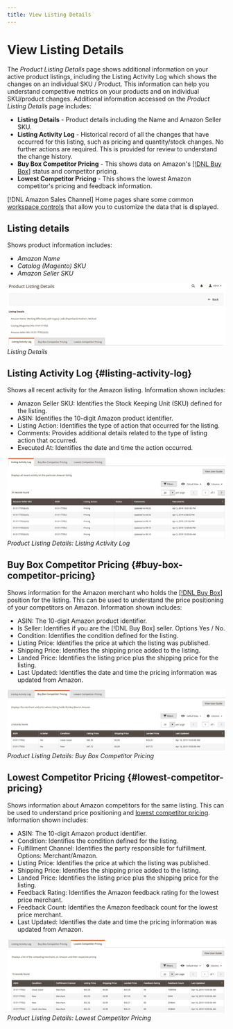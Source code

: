 ```yaml
---
title: View Listing Details
---
```


# View Listing Details

The _Product Listing Details_ page shows additional information on your active product listings, including the Listing Activity Log which shows the changes on an individual SKU / Product. This information can help you understand competitive metrics on your products and on individual SKU/product changes. Additional information accessed on the _Product Listing Details_ page includes:

- **Listing Details** - Product details including the Name and Amazon Seller SKU.
- **Listing Activity Log** - Historical record of all the changes that have occurred for this listing, such as pricing and quantity/stock changes. No further actions are required. This is provided for review to understand the change history.
- **Buy Box Competitor Pricing** - This shows data on Amazon's [[!DNL Buy Box]](./buy-box-competitor-pricing.md) status and competitor pricing.
- **Lowest Competitor Pricing** - This shows the lowest Amazon competitor's pricing and feedback information.

[!DNL Amazon Sales Channel] Home pages share some common [workspace controls](./workspace-controls.md) that allow you to customize the data that is displayed.

## Listing details

Shows product information includes:

- _Amazon Name_
- _Catalog (Magento) SKU_
- _Amazon Seller SKU_

![](assets/amazon-product-listing-details.png)
_Listing Details_

## Listing Activity Log {#listing-activity-log}

Shows all recent activity for the Amazon listing. Information shown includes:

- Amazon Seller SKU: Identifies the Stock Keeping Unit (SKU) defined for the listing.
- ASIN: Identifies the 10-digit Amazon product identifier.
- Listing Action: Identifies the type of action that occurred for the listing.
- Comments: Provides additional details related to the type of listing action that occurred.
- Executed At: Identifies the date and time the action occurred.

![](assets/amazon-listing-activity-log.png)
_Product Listing Details: Listing Activity Log_

## Buy Box Competitor Pricing {#buy-box-competitor-pricing}

Shows information for the Amazon merchant who holds the [[!DNL Buy Box]](./buy-box-competitor-pricing.md) position for the listing. This can be used to understand the price positioning of your competitors on Amazon. Information shown includes:

- ASIN: The 10-digit Amazon product identifier.
- Is Seller: Identifies if you are the [!DNL Buy Box] seller. Options Yes / No.
- Condition: Identifies the condition defined for the listing.
- Listing Price: Identifies the price at which the listing was published.
- Shipping Price: Identifies the shipping price added to the listing.
- Landed Price: Identifies the listing price plus the shipping price for the listing.
- Last Updated: Identifies the date and time the pricing information was updated from Amazon.

![](assets/amazon-listing-details-buy-box-2.png)
_Product Listing Details: Buy Box Competitor Pricing_

## Lowest Competitor Pricing {#lowest-competitor-pricing}

Shows information about Amazon competitors for the same listing. This can be used to understand price positioning and [lowest competitor pricing](./lowest-competitor-pricing.md). Information shown includes:

- ASIN: The 10-digit Amazon product identifier.
- Condition: Identifies the condition defined for the listing.
- Fulfillment Channel: Identifies the party responsible for fulfillment. Options: Merchant/Amazon.
- Listing Price: Identifies the price at which the listing was published.
- Shipping Price: Identifies the shipping price added to the listing.
- Landed Price: Identifies the listing price plus the shipping price for the listing.
- Feedback Rating: Identifies the Amazon feedback rating for the lowest price merchant.
- Feedback Count: Identifies the Amazon feedback count for the lowest price merchant.
- Last Updated: Identifies the date and time the pricing information was updated from Amazon.

![](assets/amazon-listing-details-lowest-comp.png)
_Product Listing Details: Lowest Competitor Pricing_
